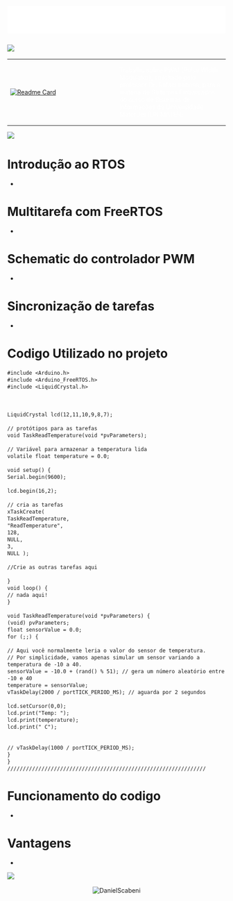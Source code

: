 <h1 align="center">
  <img src="https://raw.githubusercontent.com/DanielScabeni/SistemasEmbarcados/master/titleRtos.svg" alt="title" />
</h1>

<img src="https://user-images.githubusercontent.com/73097560/115834477-dbab4500-a447-11eb-908a-139a6edaec5c.gif">

<table>
  <tr>
    <td width="50%">
      <a href="https://github.com/DanielScabeni/SistemasEmbarcados/tree/main/Arduino_PWM_Controller">
        <img src="https://github-readme-stats.vercel.app/api/pin/?username=DanielScabeni&repo=SistemasEmbarcados&theme=chartreuse-dark" alt="Readme Card">
      </a>
    </td>
    <td width="50%">
  </a>
    <p style="color: white;">Trabalho sobre PWM (Pulse Width Modulator), solicitado pelo professor Dr. Rafael babosa, para a materia de Sistemas Embarcados do curso de Sistemas de Informações da Universidade MaterDei (UNIMATER)</p>
    </td>
  </tr>
</table>

<img src="https://user-images.githubusercontent.com/73097560/115834477-dbab4500-a447-11eb-908a-139a6edaec5c.gif">

# Introdução ao RTOS

- 

# Multitarefa com FreeRTOS

- 

# Schematic do controlador PWM

- 

# Sincronização de tarefas

- 
  
# Codigo Utilizado no projeto

  ```
#include <Arduino.h>
#include <Arduino_FreeRTOS.h>
#include <LiquidCrystal.h>



LiquidCrystal lcd(12,11,10,9,8,7);

// protótipos para as tarefas
void TaskReadTemperature(void *pvParameters);

// Variável para armazenar a temperatura lida
volatile float temperature = 0.0;

void setup() {
 Serial.begin(9600);

 lcd.begin(16,2);

 // cria as tarefas
 xTaskCreate(
 TaskReadTemperature,
 "ReadTemperature",
 128,
 NULL,
 3,
 NULL );

//Crie as outras tarefas aqui

}
void loop() {
 // nada aqui!
}

void TaskReadTemperature(void *pvParameters) {
 (void) pvParameters;
 float sensorValue = 0.0;
 for (;;) {

 // Aqui você normalmente leria o valor do sensor de temperatura.
 // Por simplicidade, vamos apenas simular um sensor variando a
temperatura de -10 a 40.
 sensorValue = -10.0 + (rand() % 51); // gera um número aleatório entre
-10 e 40
 temperature = sensorValue;
 vTaskDelay(2000 / portTICK_PERIOD_MS); // aguarda por 2 segundos

 lcd.setCursor(0,0);
 lcd.print("Temp: ");
 lcd.print(temperature);
 lcd.print(" C");


 // vTaskDelay(1000 / portTICK_PERIOD_MS);
 }
}
////////////////////////////////////////////////////////////////
  ```
  
# Funcionamento do codigo
  
- 

# Vantagens

 - 
  
<img src="https://user-images.githubusercontent.com/73097560/115834477-dbab4500-a447-11eb-908a-139a6edaec5c.gif">
  
<p align="center"> <img src="https://raw.githubusercontent.com/mayhemantt/mayhemantt/Update/svg/Bottom.svg" alt="DanielScabeni" /></p> 
  



 
